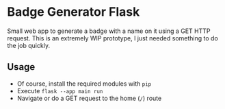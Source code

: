# Badge Generator Flask

Small web app to generate a badge with a name on it using a GET HTTP request.
This is an extremely WIP prototype, I just needed something to do the job quickly.

## Usage

- Of course, install the required modules with `pip`
- Execute `flask --app main run`
- Navigate or do a GET request to the home (`/`) route
